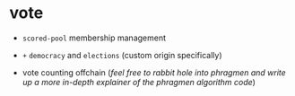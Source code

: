 # vote

* `scored-pool` membership management

* `+` `democracy` and `elections` (custom origin specifically)

* vote counting offchain (*feel free to rabbit hole into phragmen and write up a more in-depth explainer of the phragmen algorithm code*)
